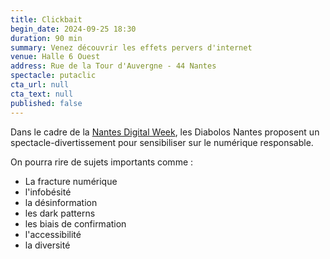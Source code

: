 ```yaml
---
title: Clickbait
begin_date: 2024-09-25 18:30
duration: 90 min
summary: Venez découvrir les effets pervers d'internet
venue: Halle 6 Ouest
address: Rue de la Tour d'Auvergne - 44 Nantes
spectacle: putaclic
cta_url: null
cta_text: null
published: false
---
```


Dans le cadre de la [Nantes Digital Week](https://nantesdigitalweek.com/), les Diabolos Nantes proposent un spectacle-divertissement pour sensibiliser sur le numérique responsable.

On pourra rire de sujets importants comme :
- La fracture numérique
- l'infobésité
- la désinformation
- les dark patterns
- les biais de confirmation
- l'accessibilité
- la diversité

